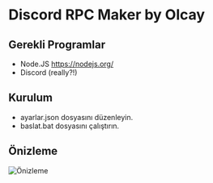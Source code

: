 # Discord RPC Maker by Olcay
## Gerekli Programlar
- Node.JS https://nodejs.org/
- Discord (really?!)
## Kurulum
- ayarlar.json dosyasını düzenleyin.
- baslat.bat dosyasını çalıştırın.
## Önizleme
![Önizleme](https://i.hizliresim.com/W7zbLP.png)
